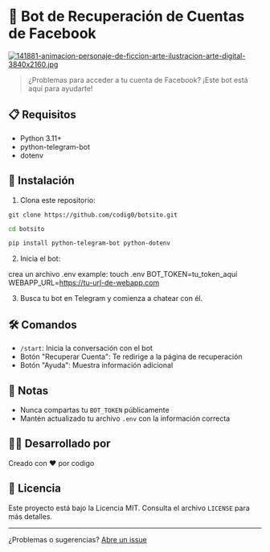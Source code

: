 # 🤖 Bot de Recuperación de Cuentas de Facebook
[![141881-animacion-personaje-de-ficcion-arte-ilustracion-arte-digital-3840x2160.jpg](https://i.postimg.cc/8PtqbJ64/141881-animacion-personaje-de-ficcion-arte-ilustracion-arte-digital-3840x2160.jpg)](https://postimg.cc/rKRnVpgR)


> ¿Problemas para acceder a tu cuenta de Facebook? ¡Este bot está aquí para ayudarte!

## 📋 Requisitos

- Python 3.11+
- python-telegram-bot
- dotenv

## 🚀 Instalación

1. Clona este repositorio:
```besh
git clone https://github.com/codig0/botsito.git
```
```bash
cd botsito
```
```bash
pip install python-telegram-bot python-dotenv
```
2. Inicia el bot:

crea un archivo .env example:
touch .env
BOT_TOKEN=tu_token_aquí
WEBAPP_URL=https://tu-url-de-webapp.com

3. Busca tu bot en Telegram y comienza a chatear con él.

## 🛠️ Comandos

- `/start`: Inicia la conversación con el bot
- Botón "Recuperar Cuenta": Te redirige a la página de recuperación
- Botón "Ayuda": Muestra información adicional

## 📝 Notas

- Nunca compartas tu `BOT_TOKEN` públicamente
- Mantén actualizado tu archivo `.env` con la información correcta

## 👨‍💻 Desarrollado por

Creado con ❤️ por codigo

## 📜 Licencia

Este proyecto está bajo la Licencia MIT. Consulta el archivo `LICENSE` para más detalles.

---

¿Problemas o sugerencias? [Abre un issue](https://github.com/codig0/botsito/issues)

